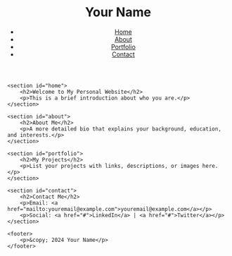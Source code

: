 <!DOCTYPE html>
<html lang="en">
<head>
    <meta charset="UTF-8">
    <meta name="viewport" content="width=device-width, initial-scale=1.0">
    <title>Your Name - Personal Website</title>
    <link rel="stylesheet" href="style.css">
</head>
<body>
    <header>
        <h1>Your Name</h1>
        <nav>
            <ul>
                <li><a href="#home">Home</a></li>
                <li><a href="#about">About</a></li>
                <li><a href="#portfolio">Portfolio</a></li>
                <li><a href="#contact">Contact</a></li>
            </ul>
        </nav>
    </header>

    <section id="home">
        <h2>Welcome to My Personal Website</h2>
        <p>This is a brief introduction about who you are.</p>
    </section>

    <section id="about">
        <h2>About Me</h2>
        <p>A more detailed bio that explains your background, education, and interests.</p>
    </section>

    <section id="portfolio">
        <h2>My Projects</h2>
        <p>List your projects with links, descriptions, or images here.</p>
    </section>

    <section id="contact">
        <h2>Contact Me</h2>
        <p>Email: <a href="mailto:youremail@example.com">youremail@example.com</a></p>
        <p>Social: <a href="#">LinkedIn</a> | <a href="#">Twitter</a></p>
    </section>

    <footer>
        <p>&copy; 2024 Your Name</p>
    </footer>
</body>
</html>
